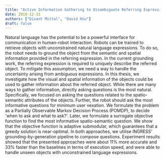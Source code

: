 ```yaml
---
title: "Active Information Gathering to Disambiguate Referring Expressions"
date: 2018-12-31
authors: ["Dixant Mittal", "David Hsu"]
draft: false
---
```


Natural language has the potential to be a powerful interface for communication in human-robot interaction. Robots can be trained to retrieve objects with unconstrained natural language expressions. To do so, the robot needs to ground the object from the semantic and spatial information provided in the referring expression. In the current grounding work, the referring expression is required to uniquely describe the referred object. To mitigate this assumption, we need a way to handle the uncertainty arising from ambiguous expressions. In this thesis, we investigate how the visual and spatial information of the objects could be used to gather information about the referred object. While there are many ways to gather information, directly asking questions is the most natural. Specifically, we focused on asking the questions related to the spatio-semantic attributes of the objects. Further, the robot should ask the most informative questions for minimum user vexation. We formulate the problem as a Partially Observable Markov Decision Process (POMDP), to decide 'when to ask and what to ask?'. Later, we formulate a surrogate objective function to find the most informative spatio-semantic question. We show that the objective function is adaptive submodular, which guarantees that a greedy solution is near-optimal. In both approaches, we utilise INGRESS’ grounding-by-generation pipeline to compose questions. Experiment results showed that the presented approaches were about $11\%$ more accurate and $33\%$ faster than the baselines in terms of execution speed, and were able to handle unseen objects with unconstrained language expressions.
